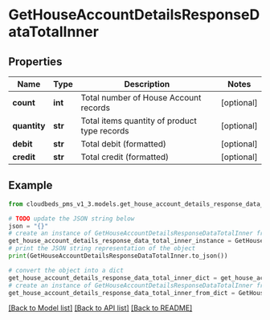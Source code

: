 # GetHouseAccountDetailsResponseDataTotalInner


## Properties

Name | Type | Description | Notes
------------ | ------------- | ------------- | -------------
**count** | **int** | Total number of House Account records | [optional] 
**quantity** | **str** | Total items quantity of product type records | [optional] 
**debit** | **str** | Total debit (formatted) | [optional] 
**credit** | **str** | Total credit (formatted) | [optional] 

## Example

```python
from cloudbeds_pms_v1_3.models.get_house_account_details_response_data_total_inner import GetHouseAccountDetailsResponseDataTotalInner

# TODO update the JSON string below
json = "{}"
# create an instance of GetHouseAccountDetailsResponseDataTotalInner from a JSON string
get_house_account_details_response_data_total_inner_instance = GetHouseAccountDetailsResponseDataTotalInner.from_json(json)
# print the JSON string representation of the object
print(GetHouseAccountDetailsResponseDataTotalInner.to_json())

# convert the object into a dict
get_house_account_details_response_data_total_inner_dict = get_house_account_details_response_data_total_inner_instance.to_dict()
# create an instance of GetHouseAccountDetailsResponseDataTotalInner from a dict
get_house_account_details_response_data_total_inner_from_dict = GetHouseAccountDetailsResponseDataTotalInner.from_dict(get_house_account_details_response_data_total_inner_dict)
```
[[Back to Model list]](../README.md#documentation-for-models) [[Back to API list]](../README.md#documentation-for-api-endpoints) [[Back to README]](../README.md)


